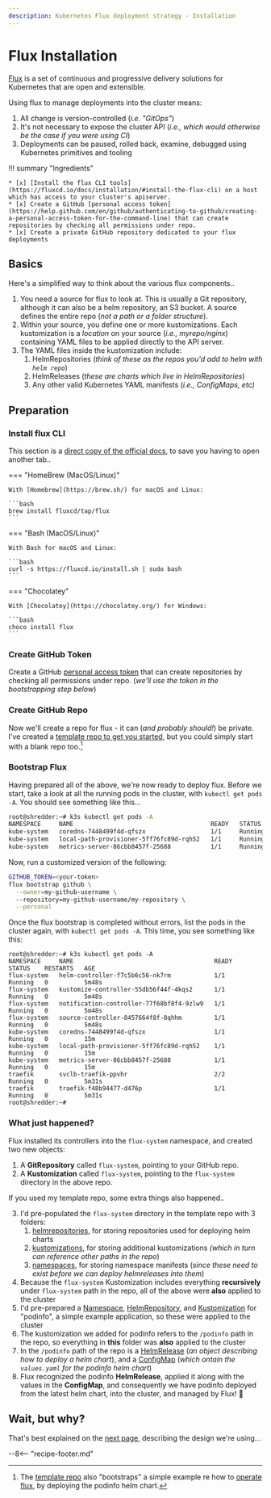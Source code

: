 ```yaml
---
description: Kubernetes Flux deployment strategy - Installation
---
```


# Flux Installation

[Flux](https://fluxcd.io/) is a set of continuous and progressive delivery solutions for Kubernetes that are open and extensible.

Using flux to manage deployments into the cluster means:

1. All change is version-controlled (*i.e. "GitOps"*)
2. It's not necessary to expose the cluster API (*i.e., which would otherwise be the case if you were using CI*)
3. Deployments can be paused, rolled back, examine, debugged using Kubernetes primitives and tooling

!!! summary "Ingredients"

    * [x] [Install the flux CLI tools](https://fluxcd.io/docs/installation/#install-the-flux-cli) on a host which has access to your cluster's apiserver.
    * [x] Create a GitHub [personal access token](https://help.github.com/en/github/authenticating-to-github/creating-a-personal-access-token-for-the-command-line) that can create repositories by checking all permissions under repo.
    * [x] Create a private GitHub repository dedicated to your flux deployments

## Basics

Here's a simplified way to think about the various flux components..

1. You need a source for flux to look at. This is usually a Git repository, although it can also be a helm repository, an S3 bucket. A source defines the entire repo (*not a path or a folder structure*).
2. Within your source, you define one or more kustomizations. Each kustomization is a _location_ on your source (*i.e., myrepo/nginx*) containing YAML files to be applied directly to the API server.
3. The YAML files inside the kustomization include:
      1. HelmRepositories (*think of these as the repos you'd add to helm with `helm repo`*)
      2. HelmReleases (*these are charts which live in HelmRepositories*)
      3. Any other valid Kubernetes YAML manifests (*i.e., ConfigMaps, etc)*

## Preparation

### Install flux CLI

This section is a [direct copy of the official docs](https://fluxcd.io/docs/installation/#install-the-flux-cli), to save you having to open another tab..

=== "HomeBrew (MacOS/Linux)"

    With [Homebrew](https://brew.sh/) for macOS and Linux:
    
    ```bash
    brew install fluxcd/tap/flux
    ```

=== "Bash (MacOS/Linux)"

    With Bash for macOS and Linux:

    ```bash
    curl -s https://fluxcd.io/install.sh | sudo bash
    ```

=== "Chocolatey"

    With [Chocolatey](https://chocolatey.org/) for Windows:

    ```bash
    choco install flux
    ```


### Create GitHub Token

Create a GitHub [personal access token](https://github.com/settings/tokens) that can create repositories by checking all permissions under repo. (*we'll use the token in the bootstrapping step below*)

### Create GitHub Repo

Now we'll create a repo for flux - it can (*and probably should!*) be private. I've created a [template repo to get you started](https://github.com/geek-cookbook/template-flux/generate), but you could simply start with a blank repo too.[^1]

### Bootstrap Flux

Having prepared all of the above, we're now ready to deploy flux. Before we start, take a look at all the running pods in the cluster, with `kubectl get pods -A`. You should see something like this...

```bash
root@shredder:~# k3s kubectl get pods -A
NAMESPACE     NAME                                      READY   STATUS    RESTARTS   AGE
kube-system   coredns-7448499f4d-qfszx                  1/1     Running   0          6m32s
kube-system   local-path-provisioner-5ff76fc89d-rqh52   1/1     Running   0          6m32s
kube-system   metrics-server-86cbb8457f-25688           1/1     Running   0          6m32s
```

Now, run a customized version of the following:

```bash
GITHUB_TOKEN=<your-token>
flux bootstrap github \
  --owner=my-github-username \ 
  --repository=my-github-username/my-repository \
  --personal
```

Once the flux bootstrap is completed without errors, list the pods in the cluster again, with `kubectl get pods -A`. This time, you see something like this:

```
root@shredder:~# k3s kubectl get pods -A
NAMESPACE     NAME                                       READY   STATUS    RESTARTS   AGE
flux-system   helm-controller-f7c5b6c56-nk7rm            1/1     Running   0          5m48s
flux-system   kustomize-controller-55db56f44f-4kqs2      1/1     Running   0          5m48s
flux-system   notification-controller-77f68bf8f4-9zlw9   1/1     Running   0          5m48s
flux-system   source-controller-8457664f8f-8qhhm         1/1     Running   0          5m48s
kube-system   coredns-7448499f4d-qfszx                   1/1     Running   0          15m
kube-system   local-path-provisioner-5ff76fc89d-rqh52    1/1     Running   0          15m
kube-system   metrics-server-86cbb8457f-25688            1/1     Running   0          15m
traefik       svclb-traefik-ppvhr                        2/2     Running   0          5m31s
traefik       traefik-f48b94477-d476p                    1/1     Running   0          5m31s
root@shredder:~#
```

### What just happened?

Flux installed its controllers into the `flux-system` namespace, and created two new objects:

1. A **GitRepository** called `flux-system`, pointing to your GitHub repo.
2. A **Kustomization** called `flux-system`, pointing to the `flux-system` directory in the above repo.

If you used my template repo, some extra things also happened..

3. I'd pre-populated the `flux-system` directory in the template repo with 3 folders:
      1. [helmrepositories](https://github.com/geek-cookbook/template-flux/tree/main/flux-system/helmrepositories), for storing repositories used for deploying helm charts
      2. [kustomizations](https://github.com/geek-cookbook/template-flux/tree/main/flux-system/kustomizations), for storing additional kustomizations *(which in turn can reference other paths in the repo*)
      3. [namespaces](https://github.com/geek-cookbook/template-flux/tree/main/flux-system/namespaces), for storing namespace manifests (*since these need to exist before we can deploy helmreleases into them*)
4. Because the `flux-system` Kustomization includes everything **recursively** under `flux-system` path in the repo, all of the above were **also** applied to the cluster
5. I'd pre-prepared a [Namespace](https://github.com/geek-cookbook/template-flux/blob/main/flux-system/namespaces/namespace-podinfo.yaml), [HelmRepository](https://github.com/geek-cookbook/template-flux/blob/main/flux-system/helmrepositories/helmrepository-podinfo.yaml), and [Kustomization](https://github.com/geek-cookbook/template-flux/blob/main/flux-system/kustomizations/kustomization-podinfo.yaml) for "podinfo", a simple example application, so these were applied to the cluster
6. The kustomization we added for podinfo refers to the `/podinfo` path in the repo, so everything in **this** folder was **also** applied to the cluster
7. In the `/podinfo` path of the repo is a [HelmRelease](https://github.com/geek-cookbook/template-flux/blob/main/podinfo/helmrelease-podinfo.yaml) (*an object describing how to deploy a helm chart*), and a [ConfigMap](https://github.com/geek-cookbook/template-flux/blob/main/podinfo/configmap-pofinfo-helm-chart-value-overrides-configmap.yaml) (*which ontain the `values.yaml` for the podinfo helm chart*)
8. Flux recognized the podinfo **HelmRelease**, applied it along with the values in the **ConfigMap**, and consequently we have podinfo deployed from the latest helm chart, into the cluster, and managed by Flux! 💪

## Wait, but why?

That's best explained on the [next page](/kubernetes/deployment/flux/design/), describing the design we're using...

--8<-- "recipe-footer.md"

[^1]: The [template repo](https://github.com/geek-cookbook/template-flux/) also "bootstraps" a simple example re how to [operate flux](/kubernetes/deployment/flux/operate/), by deploying the podinfo helm chart.